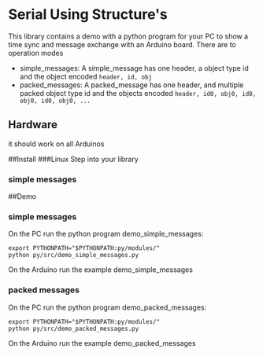 # Serial Using Structure's
This library contains a demo with a python program for your PC to show a time sync and message exchange with an Arduino board.
There are to operation modes
- simple_messages: A simple_message has one header, a object type id and the object encoded
```header, id, obj```
- packed_messages: A packed_message has one header, and multiple packed object type id and the objects encoded
```header, id0, obj0, id0, obj0, id0, obj0, ...```
## Hardware
it should work on all Arduinos

##Install
###Linux
Step into your library
### simple messages

##Demo
### simple messages
On the PC run the python program demo_simple_messages:
```
export PYTHONPATH="$PYTHONPATH:py/modules/"
python py/src/demo_simple_messages.py 
```
On the Arduino run the example demo_simple_messages 
### packed messages
On the PC run the python program demo_packed_messages:
```
export PYTHONPATH="$PYTHONPATH:py/modules/"
python py/src/demo_packed_messages.py 
```
On the Arduino run the example demo_packed_messages
